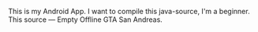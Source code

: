 This is my Android App. I want to compile this
java-source, I'm a beginner. This source — Empty Offline GTA San Andreas.

